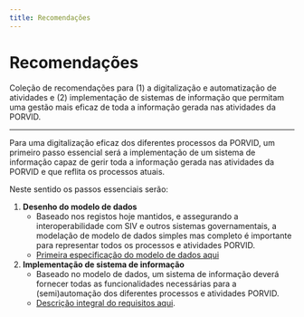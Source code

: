 ```yaml
---
title: Recomendações
---
```


# Recomendações

Coleção de recomendações para (1) a digitalização e automatização de atividades e (2) implementação de sistemas de informação que permitam uma gestão mais eficaz de toda a informação gerada nas atividades da PORVID.



---



Para uma digitalização eficaz dos diferentes processos da PORVID, um primeiro passo essencial será a implementação de um sistema de informação capaz de gerir toda a informação gerada nas atividades da PORVID e que reflita os processos atuais.

Neste sentido os passos essenciais serão:

1.   **Desenho do modelo de dados**
     +   Baseado nos registos hoje mantidos, e assegurando a interoperabilidade com SIV e outros sistemas governamentais, a modelação de modelo de dados simples mas completo é importante para representar todos os processos e atividades PORVID.
     +   [Primeira especificação do modelo de dados aqui](/modelo-dados)
1.   **Implementação de sistema de informação**
     +   Baseado no modelo de dados, um sistema de informação deverá fornecer todas as funcionalidades necessárias para a (semi)automação dos diferentes processos e atividades PORVID.
     +   [Descrição integral do requisitos aqui](/requisitos).

